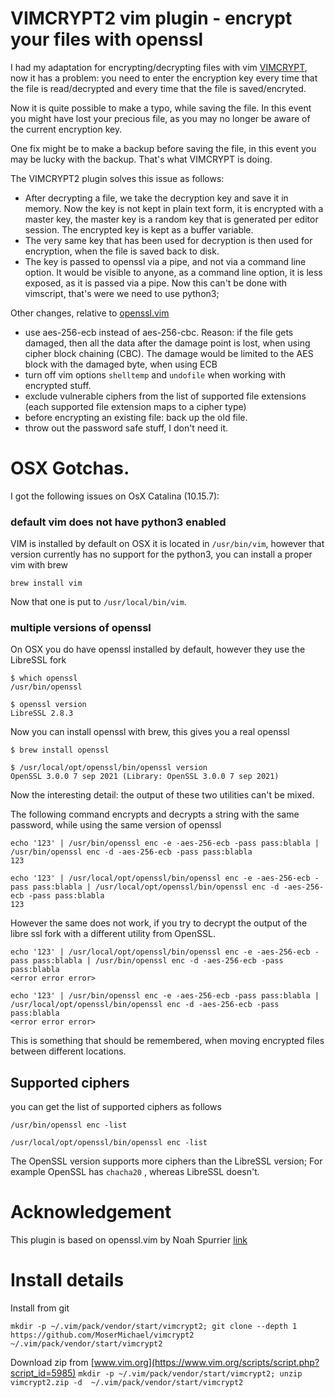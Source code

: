 # VIMCRYPT2 vim plugin - encrypt your files with openssl

I had my adaptation for encrypting/decrypting files with vim [VIMCRYPT](https://github.com/MoserMichael/vimcrypt), now it has a problem: you need to enter the encryption key every time that the file is read/decrypted and every time that the file is saved/encryted.

Now it is quite possible to make a typo, while saving the file. In this event you might have lost your precious file, as you may no longer be aware of the current encryption key.

One fix might be to make a backup before saving the file, in this event you may be lucky with the backup. That's what VIMCRYPT is doing.

The VIMCRYPT2 plugin solves this issue as follows:

- After decrypting a file, we take the decryption key and save it in memory. Now the key is not kept in plain text form, it is encrypted with a master key, the master key is a random key that is generated per editor session. The encrypted key is kept as a buffer variable.
- The very same key that has been used for decryption is then used for encryption, when the file is saved back to disk.
- The key is passed to openssl via a pipe, and not via a command line option. It would be visible to anyone, as a command line option, it is less exposed, as it is passed via a pipe. Now this can't be done with vimscript, that's were we need to use python3;

Other changes, relative to [openssl.vim](https://github.com/vim-scripts/openssl.vim)

- use aes-256-ecb instead of aes-256-cbc. Reason: if the file gets damaged, then all the data after the damage point is lost, when using cipher block chaining (CBC). The damage would be limited to the AES block with the damaged byte, when using ECB
- turn off vim options ```shelltemp``` and ```undofile``` when working with encrypted stuff.
- exclude vulnerable ciphers from the list of supported file extensions (each supported file extension maps to a cipher type)
- before encrypting an existing file: back up the old file. 
- throw out the password safe stuff, I don't need it.


# OSX Gotchas.

I got the following issues on OsX Catalina (10.15.7):

### default vim does not have python3 enabled

VIM is installed by default on OSX it is located in ```/usr/bin/vim```, however that version currently has no support for the python3, you can install a proper vim with brew

```brew install vim```

Now that one is put to ```/usr/local/bin/vim```.

### multiple versions of openssl

On OSX you do have openssl installed by default, however they use the LibreSSL fork 

```
$ which openssl
/usr/bin/openssl

$ openssl version
LibreSSL 2.8.3
```

Now you can install openssl with brew, this gives you a real openssl

```
$ brew install openssl

$ /usr/local/opt/openssl/bin/openssl version
OpenSSL 3.0.0 7 sep 2021 (Library: OpenSSL 3.0.0 7 sep 2021)
```

Now the interesting detail: the output of these two utilities can't be mixed.

The following command encrypts and decrypts a string with the same password, while using the same version of openssl


```
echo '123' | /usr/bin/openssl enc -e -aes-256-ecb -pass pass:blabla | /usr/bin/openssl enc -d -aes-256-ecb -pass pass:blabla
123

echo '123' | /usr/local/opt/openssl/bin/openssl enc -e -aes-256-ecb -pass pass:blabla | /usr/local/opt/openssl/bin/openssl enc -d -aes-256-ecb -pass pass:blabla
123

```

However the same does not work, if you  try to decrypt the output of the libre ssl fork with a different utility from OpenSSL.

```
echo '123' | /usr/local/opt/openssl/bin/openssl enc -e -aes-256-ecb -pass pass:blabla | /usr/bin/openssl enc -d -aes-256-ecb -pass pass:blabla
<error error error>

echo '123' | /usr/bin/openssl enc -e -aes-256-ecb -pass pass:blabla | /usr/local/opt/openssl/bin/openssl enc -d -aes-256-ecb -pass pass:blabla
<error error error>

```

This is something that should be remembered, when moving encrypted files between different locations.

## Supported ciphers

you can get the list of supported ciphers as follows

```
/usr/bin/openssl enc -list

/usr/local/opt/openssl/bin/openssl enc -list
```

The OpenSSL version supports more ciphers than the LibreSSL version; 
For example OpenSSL has ```chacha20``` , whereas LibreSSL doesn't.

# Acknowledgement

This plugin is based on openssl.vim by Noah Spurrier [link](https://github.com/vim-scripts/openssl.vim)

# Install details
Install from git

```mkdir -p ~/.vim/pack/vendor/start/vimcrypt2; git clone --depth 1 https://github.com/MoserMichael/vimcrypt2 ~/.vim/pack/vendor/start/vimcrypt2```
 
Download zip from [www.vim.org](https://www.vim.org/scripts/script.php?script_id=5985)
```mkdir -p ~/.vim/pack/vendor/start/vimcrypt2; unzip vimcrypt2.zip -d  ~/.vim/pack/vendor/start/vimcrypt2```



